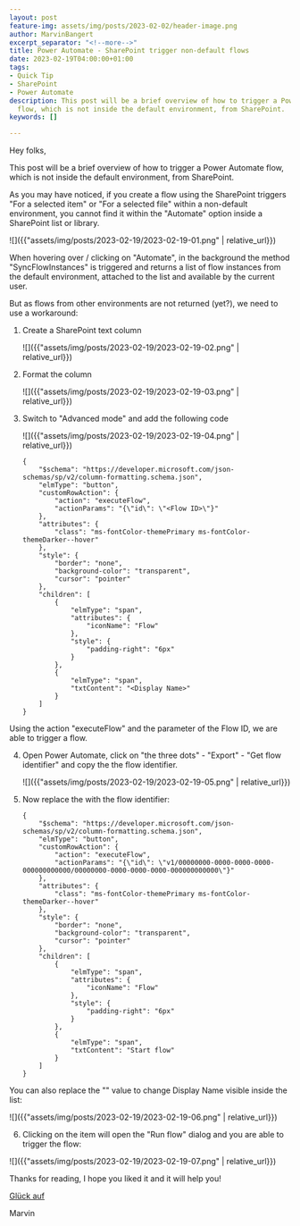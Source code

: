 ```yaml
---
layout: post
feature-img: assets/img/posts/2023-02-02/header-image.png
author: MarvinBangert
excerpt_separator: "<!--more-->"
title: Power Automate - SharePoint trigger non-default flows
date: 2023-02-19T04:00:00+01:00
tags:
- Quick Tip
- SharePoint
- Power Automate
description: This post will be a brief overview of how to trigger a Power Automate
  flow, which is not inside the default environment, from SharePoint.
keywords: []

---
```

Hey folks,

This post will be a brief overview of how to trigger a Power Automate flow, which is not inside the default environment, from SharePoint.

<!--more-->

As you may have noticed, if you create a flow using the SharePoint triggers "For a selected item" or "For a selected file" within a non-default environment, you cannot find it within the "Automate" option inside a SharePoint list or library.

![]({{"assets/img/posts/2023-02-19/2023-02-19-01.png" | relative_url}})

When hovering over / clicking on "Automate", in the background the method "SyncFlowInstances" is triggered and returns a list of flow instances from the default environment, attached to the list and available by the current user.

But as flows from other environments are not returned (yet?), we need to use a workaround:

1. Create a SharePoint text column

   ![]({{"assets/img/posts/2023-02-19/2023-02-19-02.png" | relative_url}})
   
2. Format the column

   ![]({{"assets/img/posts/2023-02-19/2023-02-19-03.png" | relative_url}})
   
3. Switch to "Advanced mode" and add the following code

   ![]({{"assets/img/posts/2023-02-19/2023-02-19-04.png" | relative_url}})

       {
           "$schema": "https://developer.microsoft.com/json-schemas/sp/v2/column-formatting.schema.json",
           "elmType": "button",
           "customRowAction": {
               "action": "executeFlow",
               "actionParams": "{\"id\": \"<Flow ID>\"}"
           },
           "attributes": {
               "class": "ms-fontColor-themePrimary ms-fontColor-themeDarker--hover"
           },
           "style": {
               "border": "none",
               "background-color": "transparent",
               "cursor": "pointer"
           },
           "children": [
               {
                   "elmType": "span",
                   "attributes": {
                       "iconName": "Flow"
                   },
                   "style": {
                       "padding-right": "6px"
                   }
               },
               {
                   "elmType": "span",
                   "txtContent": "<Display Name>"
               }
           ]
       }

  Using the action "executeFlow" and the parameter of the Flow ID, we are able to trigger a flow.

4. Open Power Automate, click on "the three dots" - "Export" - "Get flow identifier" and copy the the flow identifier.

   ![]({{"assets/img/posts/2023-02-19/2023-02-19-05.png" | relative_url}})
   
5. Now replace the <Flow ID> with the flow identifier:

       {
           "$schema": "https://developer.microsoft.com/json-schemas/sp/v2/column-formatting.schema.json",
           "elmType": "button",
           "customRowAction": {
               "action": "executeFlow",
               "actionParams": "{\"id\": \"v1/00000000-0000-0000-0000-000000000000/00000000-0000-0000-0000-000000000000\"}"
           },
           "attributes": {
               "class": "ms-fontColor-themePrimary ms-fontColor-themeDarker--hover"
           },
           "style": {
               "border": "none",
               "background-color": "transparent",
               "cursor": "pointer"
           },
           "children": [
               {
                   "elmType": "span",
                   "attributes": {
                       "iconName": "Flow"
                   },
                   "style": {
                       "padding-right": "6px"
                   }
               },
               {
                   "elmType": "span",
                   "txtContent": "Start flow"
               }
           ]
       }

  You can also replace the "<Display Name>" value to change Display Name visible inside the list:

  ![]({{"assets/img/posts/2023-02-19/2023-02-19-06.png" | relative_url}})

6. Clicking on the item will open the "Run flow" dialog and you are able to trigger the flow:

  ![]({{"assets/img/posts/2023-02-19/2023-02-19-07.png" | relative_url}})


Thanks for reading, I hope you liked it and it will help you!

[Glück auf](https://en.wikipedia.org/wiki/Gl%C3%BCck_auf)

Marvin
